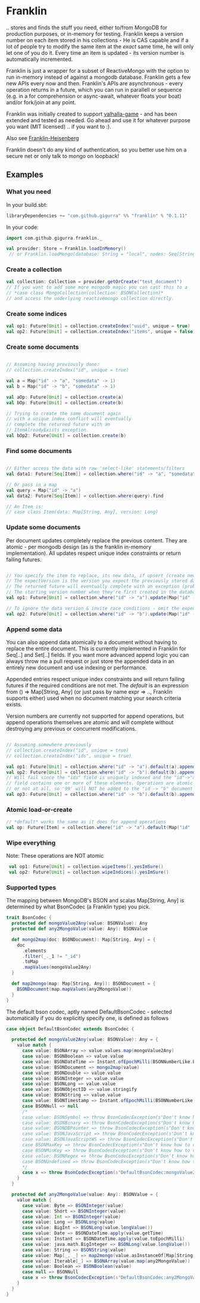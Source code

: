 # Franklin

.. stores and finds the stuff you need, either to/from MongoDB for production purposes, or in-memory for testing.  Franklin keeps a version number on each item stored in his collections - He is CAS capable and if a lot of people try to modify the same item at the *exact* same time, he will only let one of you do it. Every time an item is updated - its version number is automatically incremented.

Franklin is just a wrapper for a subset of ReactiveMongo with the option to run in-memory instead of against a mongodb database. Franklin gets a few new APIs every now and then. Franklin's APIs are asynchronous - every operation returns in a future, which you can run  in parallell or sequence (e.g. in a for comprehension or async-await, whatever floats your boat) and/or fork/join at any point.

Franklin was initially created to support [valhalla-game](https://github.com/saiaku-gaming/valhalla-server) - and has been extended and tested as needed. Go ahead and use it for whatever purpose you want (MIT licensed) .. if you want to :). 

Also see [Franklin-Heisenberg](https://github.com/gigurra/franklin-heisenberg-bridge)

Franklin doesn't do any kind of authentication, so you better use him on a secure net or only talk to mongo on loopback!


## Examples

### What you need

In your build.sbt:
```sbt
libraryDependencies += "com.github.gigurra" %% "franklin" % "0.1.11"
```
In your code:
```scala
import com.github.gigurra.franklin._

val provider: Store = Franklin.loadInMemory()
 // or Franklin.loadMongo(database: String = "local", nodes: Seq[String] = Seq("127.0.0.1:27017"), codec: BsonCodec = DefaultBsonCodec)

```

### Create a collection

```scala
val collection: Collection = provider.getOrCreate("test_document")
// If you want to add some more mongodb magic you can cast this to a 
// *case class MongoCollection(collection: BSONCollection)*
// and access the underlying reactivemongo collection directly.
```

### Create some indices

```scala
val op1: Future[Unit] = collection.createIndex("uuid", unique = true)
val op2: Future[Unit] = collection.createIndex("items", unique = false)
```

### Create some documents

```scala

// Assuming having previously done:
// collection.createIndex("id", unique = true)

val a = Map("id" -> "a", "somedata" -> 1)
val b = Map("id" -> "b", "somedata" -> 1)

val aOp: Future[Unit] = collection.create(a)
val bOp: Future[Unit] = collection.create(b)

// Trying to create the same document again
// with a unique index conflict will eventually
// complete the returned future with an 
// ItemAlreadyExists exception.
val bOp2: Future[Unit] = collection.create(b)

```

### Find some documents

```scala

// Either access the data with raw 'select-like' statements/filters
val data1: Future[Seq[Item]] = collection.where("id" -> "a", "somedata" -> 1).find

// Or pass in a map
val query = Map("id" -> "a")
val data2: Future[Seq[Item]] = collection.where(query).find

// An Item is:
// case class Item(data: Map[String, Any], version: Long)

```

### Update some documents

Per document updates completely replace the previous content. They are atomic - per mongodb design (as is the franklin in-memory implementation). All updates respect unique index constraints or return failing futures.

```scala

// You specify the item to replace, its new data, if upsert (create new if missing), and the expected version.
// The expectVersion is the version you expect the previously stored data to have. If you specify the wrong version,
// The returned future will eventually complete with an exception (probably a WrongDataVersion exception)
// The starting version number when they're first created in the database is 1
val op1: Future[Unit] = collection.where("id" -> "a").update(Map("id" -> "a", "ouf" -> 3321), upsert = false, expectVersion = 3)

// To ignore the data version & invite race conditions - omit the expectVersion parameter or set it to -1
val op2: Future[Unit] = collection.where("id" -> "b").update(Map("id" -> "b", "ouf" -> 123))

```

### Append some data

You can also append data atomically to a document without having to replace the entire document. This is currently implemented in Franklin for Seq[..] and Set[..] fields. If you want more advanced append logic you can always throw me a pull request or just store the appended data in an entirely new document and use indexing or performance.

Appended entries respect unique index constraints and will return failing futures if the required conditions are not met. The *default* is an expression from () => Map[String, Any] (or just pass by name expr => .., Franklin supports either)  used when no document matching your search criteria exists.

Version numbers are currently not supported for append operations, but append operations themselves are atomic and will complete without destroying any previous or concurrent modifications.

```scala

// Assuming somewhere previously
// collection.createIndex("id", unique = true)
// collection.createIndex("ids", unique = true)

val op1: Future[Unit] = collection.where("id" -> "a").default(a).append("ids" -> Seq(1, 2, 3))
val op2: Future[Unit] = collection.where("id" -> "b").default(b).append("ids" -> Seq(4, 5, 6))
// Will fail since the "ids" field is uniquely indexed and the "id"->"a" document's "ids"
// field contains one or more of these elements. Operations are atomic and completed entirely
// or not at all, so '99' will NOT be added to the "id -> "b" document
val op3: Future[Unit] = collection.where("id" -> "b").default(b).append("ids" -> Seq(99, 1, 2))

```

### Atomic load-or-create

```scala
// *default* works the same as it does for append operations
val op: Future[Item] = collection.where("id" -> "a").default(Map("id" -> "a", "name" -> "monkey", "yo" -> "da")).loadOrCreate
```


### Wipe everything

Note: These operations are NOT atomic

```scala
 val op1: Future[Unit] = collection.wipeItems().yesImSure()
 val op2: Future[Unit] = collection.wipeIndices().yesImSure()
```


### Supported types

The mapping between MongoDB's BSON and scalas Map[String, Any] is determined by what BsonCodec (a Franklin type) you pick. 

```scala
trait BsonCodec {
  protected def mongoValue2Any(value: BSONValue): Any
  protected def any2MongoValue(value: Any): BSONValue

  def mongo2map(doc: BSONDocument): Map[String, Any] = {
    doc
      .elements
      .filter(_._1 != "_id")
      .toMap
      .mapValues(mongoValue2Any)
  }

  def map2mongo(map: Map[String, Any]): BSONDocument = {
    BSONDocument(map.mapValues(any2MongoValue))
  }
}
```

The default bson codec, aptly named DefaultBsonCodec - selected automatically if you do explicitly specify one, is defined as follows

```scala
case object DefaultBsonCodec extends BsonCodec {

  protected def mongoValue2Any(value: BSONValue): Any = {
    value match {
      case value: BSONArray => value.values.map(mongoValue2Any)
      case value: BSONBoolean => value.value
      case value: BSONDateTime => Instant.ofEpochMilli(BSONNumberLike.BSONDateTimeNumberLike(value).toLong)
      case value: BSONDocument => mongo2map(value)
      case value: BSONDouble => value.value
      case value: BSONInteger => value.value
      case value: BSONLong => value.value
      case value: BSONObjectID => value.stringify
      case value: BSONString => value.value
      case value: BSONTimestamp => Instant.ofEpochMilli(BSONNumberLike.BSONTimestampNumberLike(value).toLong)
      case BSONNull => null
      /*
      case value: BSONSymbol => throw BsonCodecException(s"Don't know how to convert ${classOf[BSONSymbol]} to an Any")
      case value: BSONBinary => throw BsonCodecException(s"Don't know how to convert ${classOf[BSONBinary]} to an Any")
      case value: BSONDBPointer => throw BsonCodecException(s"Don't know how to convert ${classOf[BSONDBPointer]} to an Any")
      case value: BSONJavaScript => throw BsonCodecException(s"Don't know how to convert ${classOf[BSONJavaScript]} to an Any")
      case value: BSONJavaScriptWS => throw BsonCodecException(s"Don't know how to convert ${classOf[BSONJavaScriptWS]} to an Any")
      case BSONMaxKey => throw BsonCodecException(s"Don't know how to convert ${BSONMaxKey.getClass} to an Any")
      case BSONMinKey => throw BsonCodecException(s"Don't know how to convert ${BSONMinKey.getClass} to an Any")
      case value: BSONRegex => throw BsonCodecException(s"Don't know how to convert ${classOf[BSONRegex]} to an Any")
      case BSONUndefined => throw BsonCodecException(s"Don't know how to convert ${BSONUndefined.getClass} to an Any")
      */
      case x => throw BsonCodecException(s"DefaultBsonCodec:mongoValue2Any: Don't know how to convert $x to an Any")
    }
  }

  protected def any2MongoValue(value: Any): BSONValue = {
    value match {
      case value: Byte => BSONInteger(value)
      case value: Short => BSONInteger(value)
      case value: Int => BSONInteger(value)
      case value: Long => BSONLong(value)
      case value: BigInt => BSONLong(value.longValue())
      case value: Date => BSONDateTime.apply(value.getTime)
      case value: Instant => BSONDateTime.apply(value.toEpochMilli)
      case value: java.math.BigInteger => BSONLong(value.longValue())
      case value: String => BSONString(value)
      case value: Map[_, _] => map2mongo(value.asInstanceOf[Map[String, Any]])
      case value: Iterable[_] => BSONArray(value.map(any2MongoValue))
      case value: Boolean => BSONBoolean(value)
      case null => BSONNull
      case x => throw BsonCodecException(s"DefaultBsonCodec:any2MongoValue: Don't know how to convert $x to a BSONValue")
    }
  }
}

```
